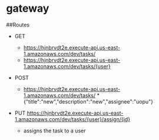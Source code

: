 # gateway

##Routes
* GET
  * https://hjnbrvdt2e.execute-api.us-east-1.amazonaws.com/dev/tasks/
  * https://hjnbrvdt2e.execute-api.us-east-1.amazonaws.com/dev/tasks/{user}

* POST
  * https://hjnbrvdt2e.execute-api.us-east-1.amazonaws.com/dev/tasks/
    *{"title":"new","description":"new","assignee":"uopu"}
    
* PUT https://hjnbrvdt2e.execute-api.us-east-1.amazonaws.com/dev/tasks/{user}/assign/{id}
  * assigns the task to a user

